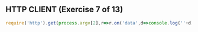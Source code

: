 ## HTTP CLIENT (Exercise 7 of 13)
```js
require('http').get(process.argv[2],r=>r.on('data',d=>console.log(''+d)))
```
